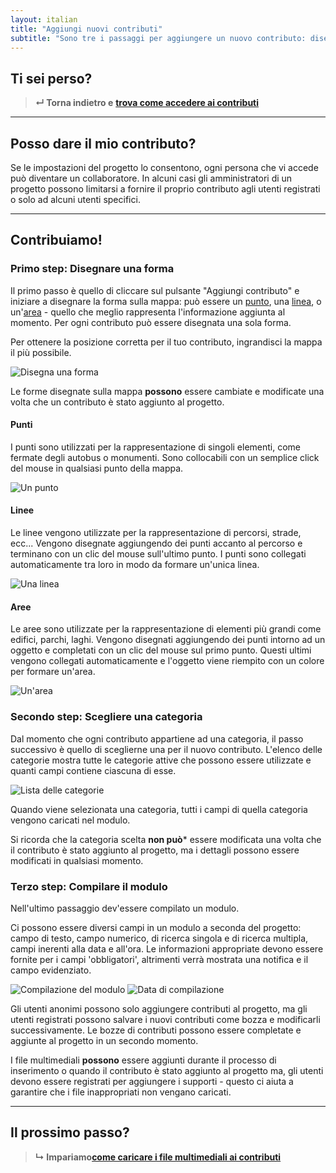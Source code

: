 ```yaml
---
layout: italian
title: "Aggiungi nuovi contributi"
subtitle: "Sono tre i passaggi per aggiungere un nuovo contributo: disegnare una forma, scegliere una categoria e compilare un modulo."
---
```


## Ti sei perso?

> **&#8629; Torna indietro e** [**trova come accedere ai contributi**](access-contributions.html)

---

## Posso dare il mio contributo?

Se le impostazioni del progetto lo consentono, ogni persona che vi accede può diventare un collaboratore. In alcuni casi gli amministratori di un progetto possono limitarsi a fornire il proprio contributo agli utenti registrati o solo ad alcuni utenti specifici.

---

## Contribuiamo!

### Primo step: Disegnare una forma

Il primo passo è quello di cliccare sul pulsante "Aggiungi contributo" e iniziare a disegnare la forma sulla mappa: può essere un [punto](#punti), una [linea](#linee), o un'[area](#aree) - quello che meglio rappresenta l'informazione aggiunta al momento. Per ogni contributo può essere disegnata una sola forma.

Per ottenere la posizione corretta per il tuo contributo, ingrandisci la mappa il più possibile.

![Disegna una forma](/images/en/draw-a-shape.png)

Le forme disegnate sulla mappa **possono** essere cambiate e modificate una volta che un contributo è stato aggiunto al progetto.

#### Punti

I punti sono utilizzati per la rappresentazione di singoli elementi, come fermate degli autobus o monumenti. Sono collocabili con un semplice click del mouse in qualsiasi punto della mappa.

![Un punto](/images/en/a-point.png)

#### Linee

Le linee vengono utilizzate per la rappresentazione di percorsi, strade, ecc... Vengono disegnate aggiungendo dei punti accanto al percorso e terminano con un clic del mouse sull'ultimo punto. I punti sono collegati automaticamente tra loro in modo da formare un'unica linea.

![Una linea](/images/en/a-line.png)

#### Aree

Le aree sono utilizzate per la rappresentazione di elementi più grandi come edifici, parchi, laghi. Vengono disegnati aggiungendo dei punti intorno ad un oggetto e completati con un clic del mouse sul primo punto. Questi ultimi vengono collegati automaticamente e l'oggetto viene riempito con un colore per formare un'area.

![Un'area](/images/en/an-area.png)

### Secondo step: Scegliere una categoria

Dal momento che ogni contributo appartiene ad una categoria, il passo successivo è quello di sceglierne una per il nuovo contributo. L'elenco delle categorie mostra tutte le categorie attive che possono essere utilizzate e quanti campi contiene ciascuna di esse.

![Lista delle categorie](/images/en/categories-list.png)

Quando viene selezionata una categoria, tutti i campi di quella categoria vengono caricati nel modulo.

Si ricorda che la categoria scelta **non può*** essere modificata una volta che il contributo è stato aggiunto al progetto, ma i dettagli possono essere modificati in qualsiasi momento.

### Terzo step: Compilare il modulo

Nell'ultimo passaggio dev'essere compilato un modulo.

Ci possono essere diversi campi in un modulo a seconda del progetto: campo di testo, campo numerico, di ricerca singola e di ricerca multipla, campi inerenti alla data e all'ora. Le informazioni appropriate devono essere fornite per i campi 'obbligatori', altrimenti verrà mostrata una notifica e il campo evidenziato.

![Compilazione del modulo](/images/en/filling-in-form.png)
![Data di compilazione](/images/en/filling-in-date.png)

Gli utenti anonimi possono solo aggiungere contributi al progetto, ma gli utenti registrati possono salvare i nuovi contributi come bozza e modificarli successivamente. Le bozze di contributi possono essere completate e aggiunte al progetto in un secondo momento.

I file multimediali **possono** essere aggiunti durante il processo di inserimento o quando il contributo è stato aggiunto al progetto ma, gli utenti devono essere registrati per aggiungere i supporti - questo ci aiuta a garantire che i file inappropriati non vengano caricati.

---

## Il prossimo passo?

> **&#8627; Impariamo**[**come caricare i file multimediali ai contributi**](upload-media-files.html)
